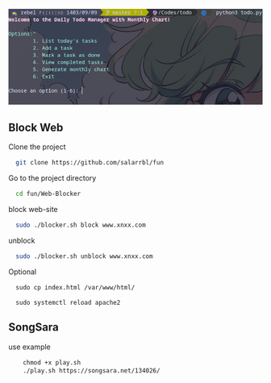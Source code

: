 ![Alt text](./todo.png)

## Block Web

Clone the project

```bash
  git clone https://github.com/salarrbl/fun
```

Go to the project directory

```bash
  cd fun/Web-Blocker
```

block web-site

```bash
  sudo ./blocker.sh block www.xnxx.com
```

unblock

```bash
  sudo ./blocker.sh unblock www.xnxx.com
```

Optional
```
  sudo cp index.html /var/www/html/ 
```
``` 
  sudo systemctl reload apache2
```
## SongSara 

use example
```
	chmod +x play.sh
	./play.sh https://songsara.net/134026/
```
